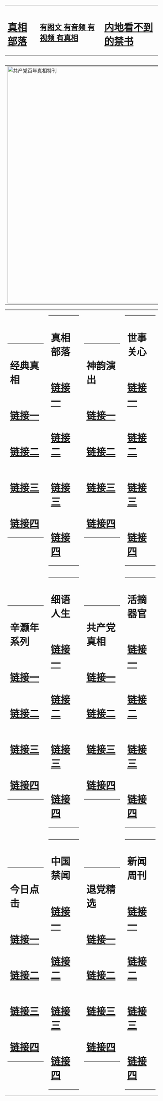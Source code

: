 <table><tr><td><H1><a href="http://t.cn/RaAl4LS">真相部落</a></H1></td><td><H2><a href="http://t.cn/RXgSqFC">有图文 有音频 有视频 有真相</a></H2><td><H1><a href="http://t.cn/RaAl4Wq"> 内地看不到的禁书</a></H1></td></table><table><table><tr><td><a href="http://t.cn/RXHdtFn"><img src="http://1792.j91.redexplode.net/zx/bngcd/gcdbnzx.jpg" width="780"  border="0" alt="共产党百年真相特刊"></a></td></tr></table><table><tr><td><table><tr><td ><h1>经典真相</h1></td></tr><tr><td><h1>  <a href="http://t.cn/RXEOT68" target=_blank>链接一</a>  </h1></td></tr><tr><td><h1>  <a href="http://t.cn/Raz83e8" target=_blank>链接二</a>  </h1></td></tr><tr><td><h1>  <a href="http://po.st/869ebU" target=_blank>链接三</a>  </h1></td></tr><tr><td><h1>  <a href="http://po.st/UgIvw4" target=_blank>链接四</a>  </h1></td></tr></table></td><td><table><tr><td ><h1>真相部落</h1></td></tr><tr><td><h1>  <a href="http://t.cn/RaAl45c" target=_blank>链接一</a>  </h1></td></tr><tr><td><h1>  <a href="http://t.cn/RXHd5SL" target=_blank>链接二</a>  </h1></td></tr><tr><td><h1>  <a href="http://po.st/fhSK2R" target=_blank>链接三</a>  </h1></td></tr><tr><td><h1>  <a href="http://po.st/crYXrN" target=_blank>链接四</a>  </h1></td></tr></table></td><td><table><tr><td ><h1>神韵演出</h1></td></tr><tr><td><h1>  <a href="http://t.cn/RXEOHFK" target=_blank>链接一</a>  </h1></td></tr><tr><td><h1>  <a href="http://t.cn/RXEOH3o" target=_blank>链接二</a>  </h1></td></tr><tr><td><h1>  <a href="http://po.st/gtP6xc" target=_blank>链接三</a>  </h1></td></tr><tr><td><h1>  <a href="http://po.st/eTx3jh" target=_blank>链接四</a>  </h1></td></tr></table></td><td><table><tr><td ><h1>世事关心</h1></td></tr><tr><td><h1>  <a href="http://t.cn/RaAl4oN" target=_blank>链接一</a>  </h1></td></tr><tr><td><h1>  <a href="http://t.cn/RXEOdnQ" target=_blank>链接二</a>  </h1></td></tr><tr><td><h1>  <a href="http://po.st/9Y7EyW" target=_blank>链接三</a>  </h1></td></tr><tr><td><h1>  <a href="http://po.st/hKAwYW" target=_blank>链接四</a>  </h1></td></tr></table></td></tr><tr><td><table><tr><td ><h1>辛灏年系列</h1></td></tr><tr><td><h1>  <a href="http://t.cn/RXEWbUj" target=_blank>链接一</a>  </h1></td></tr><tr><td><h1>  <a href="http://t.cn/Raz8kBu" target=_blank>链接二</a>  </h1></td></tr><tr><td><h1>  <a href="http://po.st/z8Fji9" target=_blank>链接三</a>  </h1></td></tr><tr><td><h1>  <a href="http://po.st/SE041i" target=_blank>链接四</a>  </h1></td></tr></table></td><td><table><tr><td ><h1>细语人生</h1></td></tr><tr><td><h1>  <a href="http://t.cn/RXEWGdT" target=_blank>链接一</a>  </h1></td></tr><tr><td><h1>  <a href="http://t.cn/RXgSC0L" target=_blank>链接二</a>  </h1></td></tr><tr><td><h1>  <a href="http://po.st/viv0hZ" target=_blank>链接三</a>  </h1></td></tr><tr><td><h1>  <a href="http://po.st/kNW7yA" target=_blank>链接四</a>  </h1></td></tr></table></td><td><table><tr><td ><h1>共产党真相</h1></td></tr><tr><td><h1>  <a href="http://t.cn/RXHdtFn" target=_blank>链接一</a>  </h1></td></tr><tr><td><h1>  <a href="http://t.cn/RXHd4Ds" target=_blank>链接二</a>  </h1></td></tr><tr><td><h1>  <a href="http://po.st/i1hC1b" target=_blank>链接三</a>  </h1></td></tr><tr><td><h1>  <a href="http://po.st/zBslWQ" target=_blank>链接四</a>  </h1></td></tr></table></td><td><table><tr><td ><h1>活摘器官</h1></td></tr><tr><td><h1>  <a href="http://t.cn/RXgSX7B" target=_blank>链接一</a>  </h1></td></tr><tr><td><h1>  <a href="http://t.cn/RXEWhIt" target=_blank>链接二</a>  </h1></td></tr><tr><td><h1>  <a href="http://po.st/yWOKZM" target=_blank>链接三</a>  </h1></td></tr><tr><td><h1>  <a href="http://po.st/KG3YLw" target=_blank>链接四</a>  </h1></td></tr></table></td></tr><tr><td><table><tr><td ><h1>今日点击</h1></td></tr><tr><td><h1>  <a href="http://t.cn/RXEOEmC" target=_blank>链接一</a>  </h1></td></tr><tr><td><h1>  <a href="http://t.cn/RXHd20y" target=_blank>链接二</a>  </h1></td></tr><tr><td><h1>  <a href="http://po.st/7bi5T2" target=_blank>链接三</a>  </h1></td></tr><tr><td><h1>  <a href="http://po.st/kiFVpE" target=_blank>链接四</a>  </h1></td></tr></table></td><td><table><tr><td ><h1>中国禁闻</h1></td></tr><tr><td><h1>  <a href="http://t.cn/RaAlbU8" target=_blank>链接一</a>  </h1></td></tr><tr><td><h1>  <a href="http://t.cn/Raz8sAB" target=_blank>链接二</a>  </h1></td></tr><tr><td><h1>  <a href="http://po.st/fLjfLE" target=_blank>链接三</a>  </h1></td></tr><tr><td><h1>  <a href="http://po.st/Eyvjs3" target=_blank>链接四</a>  </h1></td></tr></table></td><td><table><tr><td ><h1>退党精选</h1></td></tr><tr><td><h1>  <a href="http://t.cn/RaAlbcw" target=_blank>链接一</a>  </h1></td></tr><tr><td><h1>  <a href="http://t.cn/RXHdGX4" target=_blank>链接二</a>  </h1></td></tr><tr><td><h1>  <a href="http://po.st/jdTAMq" target=_blank>链接三</a>  </h1></td></tr><tr><td><h1>  <a href="http://po.st/hsXbrV" target=_blank>链接四</a>  </h1></td></tr></table></td><td><table><tr><td ><h1>新闻周刊</h1></td></tr><tr><td><h1>  <a href="http://t.cn/RaAlbik" target=_blank>链接一</a>  </h1></td></tr><tr><td><h1>  <a href="http://t.cn/Raz8rBv" target=_blank>链接二</a>  </h1></td></tr><tr><td><h1>  <a href="http://po.st/gGgHEM" target=_blank>链接三</a>  </h1></td></tr><tr><td><h1>  <a href="http://po.st/DaZTWn" target=_blank>链接四</a>  </h1></td></tr></table></td></tr></table>
